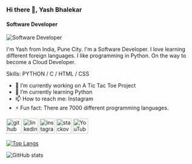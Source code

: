 ### Hi there 👋, Yash Bhalekar
#### Software Developer
![Software Developer](https://github.com/yashbhalekar/YashBhalekar/blob/main/banner2.png)

I'm Yash from India, Pune City.
I'm  a Software Developer.
I love learning different foreign languages.
I like programming in Python.
On the way to become a Cloud Developer.

Skills: PYTHON / C  / HTML / CSS

- 🔭 I’m currently working on A Tic Tac Toe Project 
- 🌱 I’m currently learning Python 
- 📫 How to reach me: Instagram 
- ⚡ Fun fact: There are 7000 different programming languages. 


[<img src='https://cdn.jsdelivr.net/npm/simple-icons@3.0.1/icons/github.svg' alt='github' height='40'>](https://github.com/yashbhalekar)  [<img src='https://cdn.jsdelivr.net/npm/simple-icons@3.0.1/icons/linkedin.svg' alt='linkedin' height='40'>](https://www.linkedin.com/in/www.linkedin.com/in/yash-bhalekar-911974181/)  [<img src='https://cdn.jsdelivr.net/npm/simple-icons@3.0.1/icons/instagram.svg' alt='instagram' height='40'>](https://www.instagram.com/https://www.instagram.com/its_me_yash_2299//)  [<img src='https://cdn.jsdelivr.net/npm/simple-icons@3.0.1/icons/stackoverflow.svg' alt='stackoverflow' height='40'>](https://stackoverflow.com/users/https://stackoverflow.com/#)  [<img src='https://cdn.jsdelivr.net/npm/simple-icons@3.0.1/icons/youtube.svg' alt='YouTube' height='40'>](https://www.youtube.com/channel/https://www.youtube.com/channel/UC0n0vtXeoNInFMKi1yTWLvg)  

[![Top Langs](https://github-readme-stats.vercel.app/api/top-langs/?username=yashbhalekar)](https://github.com/anuraghazra/github-readme-stats)

![GitHub stats](https://github-readme-stats.vercel.app/api?username=yashbhalekar&show_icons=true)  

